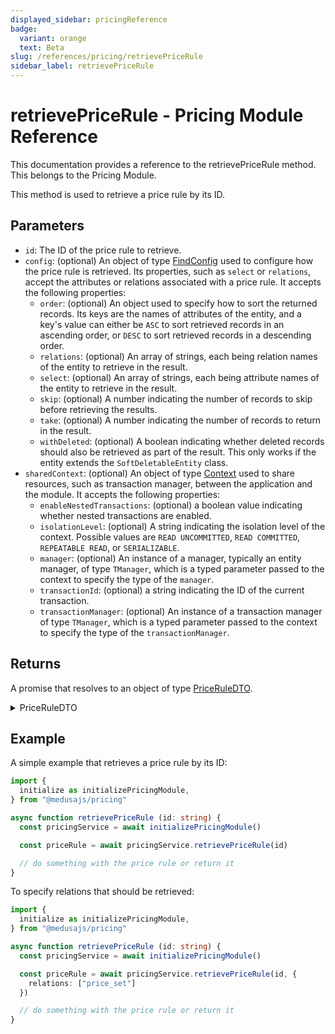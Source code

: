 ```yaml
---
displayed_sidebar: pricingReference
badge:
  variant: orange
  text: Beta
slug: /references/pricing/retrievePriceRule
sidebar_label: retrievePriceRule
---
```


# retrievePriceRule - Pricing Module Reference

This documentation provides a reference to the retrievePriceRule method. This belongs to the Pricing Module.

This method is used to retrieve a price rule by its ID.

## Parameters

- `id`: The ID of the price rule to retrieve.
- `config`: (optional) An object of type [FindConfig](../../interfaces/FindConfig.md) used to configure how the price rule is retrieved. Its properties, such as `select` or `relations`, accept the attributes or relations associated with a price rule. It accepts the following properties:
	- `order`: (optional) An object used to specify how to sort the returned records. Its keys are the names of attributes of the entity, and a key's value can either be `ASC` to sort retrieved records in an ascending order, or `DESC` to sort retrieved records in a descending order.
	- `relations`: (optional) An array of strings, each being relation names of the entity to retrieve in the result.
	- `select`: (optional) An array of strings, each being attribute names of the entity to retrieve in the result.
	- `skip`: (optional) A number indicating the number of records to skip before retrieving the results.
	- `take`: (optional) A number indicating the number of records to return in the result.
	- `withDeleted`: (optional) A boolean indicating whether deleted records should also be retrieved as part of the result. This only works if the entity extends the `SoftDeletableEntity` class.
- `sharedContext`: (optional) An object of type [Context](../../interfaces/Context.md) used to share resources, such as transaction manager, between the application and the module. It accepts the following properties:
	- `enableNestedTransactions`: (optional) a boolean value indicating whether nested transactions are enabled.
	- `isolationLevel`: (optional) A string indicating the isolation level of the context. Possible values are `READ UNCOMMITTED`, `READ COMMITTED`, `REPEATABLE READ`, or `SERIALIZABLE`.
	- `manager`: (optional) An instance of a manager, typically an entity manager, of type `TManager`, which is a typed parameter passed to the context to specify the type of the `manager`.
	- `transactionId`: (optional) a string indicating the ID of the current transaction.
	- `transactionManager`: (optional) An instance of a transaction manager of type `TManager`, which is a typed parameter passed to the context to specify the type of the `transactionManager`.

## Returns

A promise that resolves to an object of type [PriceRuleDTO](../../interfaces/PriceRuleDTO.md).

<details>
<summary>
PriceRuleDTO
</summary>

- `id`: A string indicating the ID of the price rule.
- `is_dynamic`: A boolean indicating whether the price rule is dynamic.
- `price_list_id`: A string indicating the ID of the associated price list.
- `price_set`: An object of type [PriceSetDTO](../../interfaces/PriceSetDTO.md) that holds the data of the associated price set. It may only be available if the relation `price_set` is expanded. It accepts the following properties:
	- `id`: A string indicating the ID of the price set.
	- `money_amounts`: (optional) An array of objects of type [MoneyAmountDTO](../../interfaces/MoneyAmountDTO.md), which holds the prices that belong to this price set. Its items accept the following properties:
		- `amount`: (optional) A number indicating the amount of this price.
		- `currency`: (optional) An object of type [CurrencyDTO](../../interfaces/CurrencyDTO.md) that holds the details of the price's currency. Since this is a relation, it will only be retrieved if it's passed to the `relations` array of the find-configuration options.
		- `currency_code`: (optional) A string that indicates the currency code of this price.
		- `id`: A string that indicates the ID of the money amount. A money amount represents a price.
		- `max_quantity`: (optional) A number that indicates the maximum quantity required to be purchased for this price to be applied.
		- `min_quantity`: (optional) A number that indicates the minimum quantity required to be purchased for this price to be applied.
	- `rule_types`: (optional) An array of objects of type [RuleTypeDTO](../../interfaces/RuleTypeDTO.md), which holds the rule types applied on this price set. Its items accept the following properties:
		- `default_priority`: A number indicating the priority of the rule type. This is useful when calculating the price of a price set, and multiple rules satisfy the provided context. The higher the value, the higher the priority of the rule type.
		- `id`: A string indicating the ID of the rule type.
		- `name`: A string indicating the display name of the rule type.
		- `rule_attribute`: A string indicating a unique name used to later identify the rule_attribute. For example, it can be used in the `context` parameter of the `calculatePrices` method to specify a rule for calculating the price.
- `price_set_id`: A string indicating the ID of the associated price set.
- `price_set_money_amount_id`: A string indicating the ID of the associated price set money amount.
- `priority`: A number indicating the priority of the price rule in comparison to other applicable price rules.
- `rule_type`: An object of type [RuleTypeDTO](../../interfaces/RuleTypeDTO.md) that holds the data of the associated rule type. It may only be available if the relation `rule_type` is expanded. It accepts the following properties:
	- `default_priority`: A number indicating the priority of the rule type. This is useful when calculating the price of a price set, and multiple rules satisfy the provided context. The higher the value, the higher the priority of the rule type.
	- `id`: A string indicating the ID of the rule type.
	- `name`: A string indicating the display name of the rule type.
	- `rule_attribute`: A string indicating a unique name used to later identify the rule_attribute. For example, it can be used in the `context` parameter of the `calculatePrices` method to specify a rule for calculating the price.
- `rule_type_id`: A string indicating the ID of the associated rule type.
- `value`: A string indicating the value of the price rule.

</details>

## Example

A simple example that retrieves a price rule by its ID:

```ts
import { 
  initialize as initializePricingModule,
} from "@medusajs/pricing"

async function retrievePriceRule (id: string) {
  const pricingService = await initializePricingModule()

  const priceRule = await pricingService.retrievePriceRule(id)

  // do something with the price rule or return it
}
```

To specify relations that should be retrieved:

```ts
import { 
  initialize as initializePricingModule,
} from "@medusajs/pricing"

async function retrievePriceRule (id: string) {
  const pricingService = await initializePricingModule()

  const priceRule = await pricingService.retrievePriceRule(id, {
    relations: ["price_set"]
  })

  // do something with the price rule or return it
}
```
